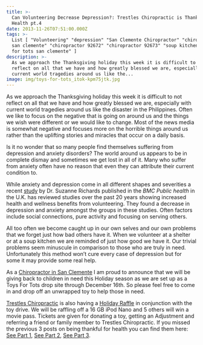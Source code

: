 ```yaml
---
title: >-
  Can Volunteering Decrease Depression?: Trestles Chiropractic is Thankful for
  Health pt.4
date: 2013-11-26T07:51:00.000Z
tags: >-
  List [ "Volunteering" "depression" "San Clemente Chiropractor" "chiropractor
  san clemente" "chiropractor 92672" "chiropractor 92673" "soup kitchen" "Toys
  for tots san clemente" ]
description: >-
  As we approach the Thanksgiving holiday this week it is difficult to not
  reflect on all that we have and how greatly blessed we are, especially with
  current world tragedies around us like the...
image: img/toys-for-tots_itok-kpm75jtk.jpg
---
```

As we approach the Thanksgiving holiday this week it is difficult to not reflect on all that we have and how greatly blessed we are, especially with current world tragedies around us like the disaster in the Philippines. Often we like to focus on the negative that is going on around us and the things we wish were different or we would like to change. Most of the news media is somewhat negative and focuses more on the horrible things around us rather than the uplifting stories and miracles that occur on a daily basis.

Is it no wonder that so many people find themselves suffering from depression and anxiety disorders? The world around us appears to be in complete dismay and sometimes we get lost in all of it. Many who suffer from anxiety often have no reason that even they can attribute their current condition to.

While anxiety and depression come in all different shapes and severities a recent [study](http://www.everydayhealth.com/depression/how-volunteering-can-lessen-depression-and-extend-your-life.aspx "volunteering") by Dr. Suzanne Richards published in the *BMC Public health* in the U.K. has reviewed studies over the past 20 years showing increased health and wellness benefits from volunteering. They found a decrease in depression and anxiety amongst the groups in these studies. Often factors include social connections, pure activity and focusing on serving others.

All too often we become caught up in our own selves and our own problems that we forget just how bad others have it. When we volunteer at a shelter or at a soup kitchen we are reminded of just how good we have it. Our trivial problems seem minuscule in comparison to those who are truly in need. Unfortunately this method won’t cure every case of depression but for some it may provide some real help.

As a [](<>)[Chiropractor in San Clemente](../meet-doctors.html "Chiropractor in San Clemente") I am proud to announce that we will be giving back to children in need this Holiday season as we are set up as a Toys For Tots drop site through December 16th. So please feel free to come in and drop off an unwrapped toy to help those in need.

[](<>)[Trestles Chiropractic](../index.html "Trestles Chiropractic") is also having a[](<>) [Holiday Raffle](../raffle.html "Holiday Raffle") in conjunction with the toy drive. We will be raffling off a 16 GB iPod Nano and 5 others will win a movie pass. Tickets are given for donating a toy, getting an Adjustment and referring a friend or family member to Trestles Chiropractic. If you missed the previous 3 posts on being thankful for health you can find them here: [See Part 1](prescription-positivity-trestles-chiropractic-thankful-health-pt1.html "part 1"), [See Part 2](chiropractic-millitary-trestles-chiropractic-thankful-health-pt2.html "part 2"), [See Part 3](do-you-trust-internet-enough-pack-your-own-parachute-trestles-chiropractic-thankful-health-pt3.html "part 3").